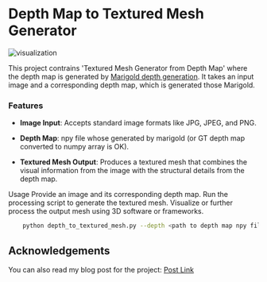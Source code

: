 # Depth Map to Textured Mesh Generator

![visualization](https://velog.velcdn.com/images/gjghks950/post/01c557a7-93d7-4ea9-98a9-5a2774bac2e0/image.gif)

This project contrains 'Textured Mesh Generator from Depth Map' where the depth map is generated by [Marigold depth generation](https://marigoldmonodepth.github.io/). 
It takes an input image and a corresponding depth map, which is generated those Marigold. 

### Features

- **Image Input**: Accepts standard image formats like JPG, JPEG, and PNG.
- **Depth Map**: npy file whose generated by marigold (or GT depth map converted to numpy array is OK).


- **Textured Mesh Output**: Produces a textured mesh that combines the visual information from the image with the structural details from the depth map.

Usage
Provide an image and its corresponding depth map.
Run the processing script to generate the textured mesh.
Visualize or further process the output mesh using 3D software or frameworks.

```bash
    python depth_to_textured_mesh.py --depth <path to depth map npy file> --image <path to input image file>
```

## Acknowledgements

You can also read my blog post for the project: [Post Link](https://velog.io/@gjghks950/Diffusion-%EC%B6%94%EC%A0%95%ED%95%9C-Depth-Map-%EC%9D%84-%EC%9D%B4%EC%9A%A9%ED%95%B4-Textured-Mesh-%EB%A7%8C%EB%93%A4%EC%96%B4%EB%B3%B4%EA%B8%B0-feat.-Marigold)
